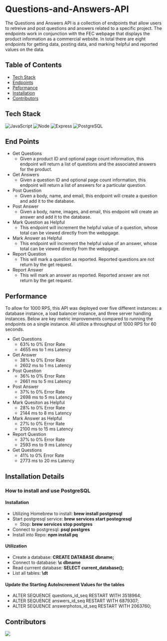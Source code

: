 # Questions-and-Answers-API
The Questions and Answers API is a collection of endpoints that allow users to retreive and post questions and answers related to a specific project. The endpoints work in conjunction with the FEC webpage that displays the product information as a commercial website. In total there are eight endpoints for getting data, posting data, and marking helpful and reported values on the data.

## Table of Contents
- [Tech Stack](#tech-stack)
- [Endpoints](#end-points)
- [Peformance](#performance)
- [Installation](#installation)
- [Contributors](#contributors)

## Tech Stack
![JavaScript](https://img.shields.io/badge/JavaScript-F7DF1E?style=for-the-badge&logo=javascript&logoColor=black)
![Node](https://img.shields.io/badge/-Node-9ACD32?logo=node.js&logoColor=white&style=for-the-badge)
![Express](https://img.shields.io/badge/-Express-DCDCDC?logo=express&logoColor=black&style=for-the-badge)
![PostgreSQL](https://img.shields.io/badge/PostgreSQL-316192?style=for-the-badge&logo=postgresql&logoColor=white)

## End Points
* Get Questions
  * Given a product ID and optional page count information, this endpoint will return a list of questions and the associated answers for the product.
* Get Answers
  * Given a question ID and optional page count information, this endpoint will return a list of answers for a particular question.
* Post Question
  * Given a body, name, and email, this endpoint will create a question and add it to the database.
* Post Answer
  * Given a body, name, images, and email, this endpoint will create an answer and add it to the database.
* Mark Question as Helpful
  * This endpoint will increment the helpful value of a question, whose total can be viewed directly from the webpgage.
* Mark Answer as Helpful
  * This endpoint will increment the helpful value of an answer, whose total can be viewed directly from the webpgage.
* Report Question
  * This will mark a question as reported. Reported questions are not return by the get request.
* Report Answer
  * This will mark an answer as reported. Reported answer are not return by the get request.

## Performance
To allow for 1000 RPS, this API was deployed over five different instances: a database instance, a load balancer instance, and three server handling instances. Below are key metric improvements compared to running the endpoints on a single instance. All utilize a throughput of 1000 RPS for 60 seconds.
* Get Questions
  * 63% to 0% Error Rate
  * 4655 ms to 1 ms Latency
* Get Answer
  * 38% to 0% Error Rate
  * 2602 ms to 1 ms Latency
* Post Question
  * 36% to 0% Error Rate
  * 2661 ms to 5 ms Latency
* Post Answer
  * 37% to 0% Error Rate
  * 2698 ms to 5 ms Latency
* Mark Quesiton as Helpful
  * 28% to 0% Error Rate
  * 2144 ms to 8 ms Latency
* Mark Answer as Helpful
  * 27% to 0% Error Rate
  * 2100 ms to 15 ms Latency
* Report Question
  * 37% to 0% Error Rate
  * 2593 ms to 9 ms Latency
* Get Questions
  * 41% to 0% Error Rate
  * 2773 ms to 20 ms Latency

## Installation Details

### How to install and use PostgreSQL
#### Installation
* Utilizing Homebrew to install: <b>brew install postgresql</b>
* Start postgresql service: <b>brew services start postegresql</b>
  * Stop: <b>brew services stop postgres</b>
* Connect to postgresql: <b>psql postgres</b>
* Install into Repo: <b>npm install pq</b>
#### Utilization
* Create a database: <b>CREATE DATABASE dbname;</b>
* Connect to database: <b>\c dbname</b>
* Read currrent database: <b>SELECT current_database();</b>
* List all tables: <b>\dt</b>
#### Update the Starting AutoIncrement Values for the tables
* ALTER SEQUENCE questions_id_seq RESTART WITH 3518964;
* ALTER SEQUENCE answers_id_seq RESTART WITH 6879307;
* ALTER SEQUENCE answerphotos_id_seq RESTART WITH 2063760;

## Contributors
<a href="https://github.com/Bornean-Orangutan/Questions-and-Answers-API/graphs/contributors">
  <img src="https://contrib.rocks/image?repo=Bornean-Orangutan/Questions-and-Answers-API" />
</a>